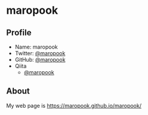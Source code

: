 # maropook

## Profile

- Name: maropook
- Twitter: [@maropook](https://twitter.com/maropook)
- GitHub: [@maropook](https://github.com/maropook)
- Qiita
    - [@maropook](https://qiita.com/maropook)

## About

My web page is https://maropook.github.io/maropook/
